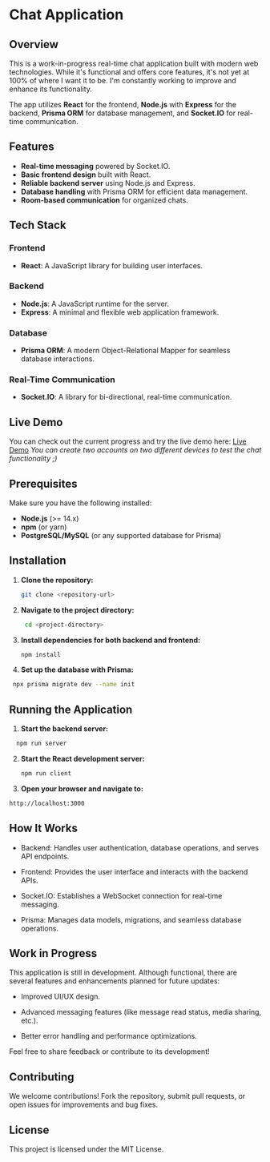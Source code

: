 # Chat Application

## Overview

This is a work-in-progress real-time chat application built with modern web technologies. While it's functional and offers core features, it's not yet at 100% of where I want it to be. I'm constantly working to improve and enhance its functionality.

The app utilizes **React** for the frontend, **Node.js** with **Express** for the backend, **Prisma ORM** for database management, and **Socket.IO** for real-time communication.

## Features

- **Real-time messaging** powered by Socket.IO.
- **Basic frontend design** built with React.
- **Reliable backend server** using Node.js and Express.
- **Database handling** with Prisma ORM for efficient data management.
- **Room-based communication** for organized chats.

## Tech Stack

### Frontend

- **React**: A JavaScript library for building user interfaces.

### Backend

- **Node.js**: A JavaScript runtime for the server.
- **Express**: A minimal and flexible web application framework.

### Database

- **Prisma ORM**: A modern Object-Relational Mapper for seamless database interactions.

### Real-Time Communication

- **Socket.IO**: A library for bi-directional, real-time communication.

## Live Demo

You can check out the current progress and try the live demo here: [Live Demo](https://bibizap-messaging-app-production.up.railway.app/) _You can create two accounts on two different devices to test the chat functionality ;)_

## Prerequisites

Make sure you have the following installed:

- **Node.js** (>= 14.x)
- **npm** (or yarn)
- **PostgreSQL/MySQL** (or any supported database for Prisma)

## Installation

1. **Clone the repository:**
   ```bash
   git clone <repository-url>
   ```
2. **Navigate to the project directory:**

   ```bash
    cd <project-directory>
   ```

3. **Install dependencies for both backend and frontend:**

   ```bash
   npm install
   ```

4. **Set up the database with Prisma:**

```bash
 npx prisma migrate dev --name init
```

## Running the Application

1. **Start the backend server:**

```bash
  npm run server
```

2. **Start the React development server:**

   ```bash
   npm run client
   ```

3. **Open your browser and navigate to:**

```bash
http://localhost:3000
```

## How It Works

- Backend: Handles user authentication, database operations, and serves API endpoints.

- Frontend: Provides the user interface and interacts with the backend APIs.

- Socket.IO: Establishes a WebSocket connection for real-time messaging.

- Prisma: Manages data models, migrations, and seamless database operations.

## Work in Progress

This application is still in development. Although functional, there are several features and enhancements planned for future updates:

- Improved UI/UX design.

- Advanced messaging features (like message read status, media sharing, etc.).

- Better error handling and performance optimizations.

Feel free to share feedback or contribute to its development!

## Contributing

We welcome contributions! Fork the repository, submit pull requests, or open issues for improvements and bug fixes.

## License

This project is licensed under the MIT License.

